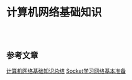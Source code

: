 # 计算机网络基础知识

## 
　　


## 参考文章
[计算机网络基础知识总结](https://www.runoob.com/w3cnote/summary-of-network.html)
[Socket学习网络基本准备](https://www.runoob.com/w3cnote/android-tutorial-socket-intro.html)